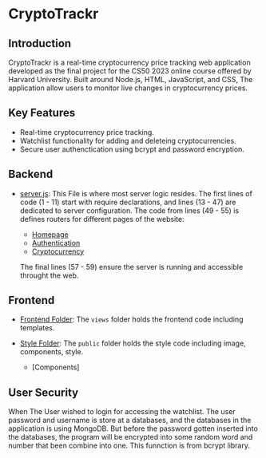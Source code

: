 # CryptoTrackr

## Introduction

CryptoTrackr is a real-time cryptocurrency price tracking web application developed as the final project for the CS50 2023 online course offered by Harvard University. Built around Node.js, HTML, JavaScript, and CSS, The application allow users to monitor live changes in cryptocurrency prices.

## Key Features

- Real-time cryptocurrency price tracking.
- Watchlist functionality for adding and deleteing cryptocurrencies.
- Secure user authenctication using bcrypt and password encryption.

## Backend

- [server.js](./server.js): This File is where most server logic resides. The first lines of code (1 - 11) start with require declarations, and lines (13 - 47) are dedicated to server configuration. The code from lines (49 - 55) is defines routers for different pages of the website:

  - [Homepage](./src/routes/index.js)
  - [Authentication](./src/routes/auth.js)
  - [Cryptocurrency](./src/routes/crypto.js)

  The final lines (57 - 59) ensure the server is running and accessible throught the web.

## Frontend

- [Frontend Folder](./views/): The `views` folder holds the frontend code including templates.
- [Style Folder](./public/): The `public` folder holds the style code including image, components, style.

  - [Components]

## User Security

When The User wished to login for accessing the watchlist. The user password and username is store at a databases, and the databases in the application is using MongoDB. But before the password gotten inserted into the databases, the program will be encrypted into some random word and number that been combine into one. This funnction is from bcrypt library.
